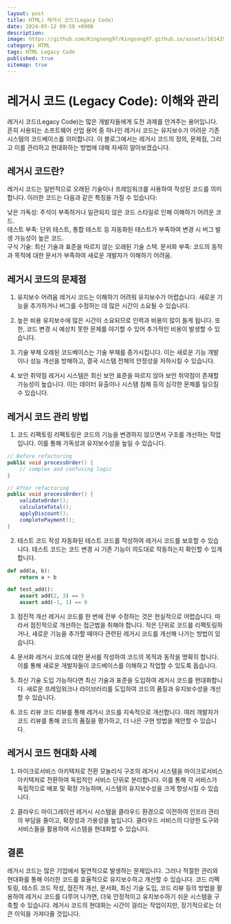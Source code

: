 ```yaml
---
layout: post
title: HTML) 레거시 코드(Legacy Code)
date: 2024-05-12 09:59 +0900
description: 
image: https://github.com/Kingsong97/Kingsong97.github.io/assets/161429740/ab4a092d-53a9-4b26-ae4b-386a064e927b
category: HTML
tags: HTML Legacy Code
published: true
sitemap: true
---
```


# 레거시 코드 (Legacy Code): 이해와 관리
레거시 코드(Legacy Code)는 많은 개발자들에게 도전 과제를 안겨주는 용어입니다. 흔히 사용되는 소프트웨어 산업 용어 중 하나인 레거시 코드는 유지보수가 어려운 기존 시스템의 코드베이스를 의미합니다. 이 블로그에서는 레거시 코드의 정의, 문제점, 그리고 이를 관리하고 현대화하는 방법에 대해 자세히 알아보겠습니다.

## 레거시 코드란?
레거시 코드는 일반적으로 오래된 기술이나 프레임워크를 사용하여 작성된 코드를 의미합니다. 이러한 코드는 다음과 같은 특징을 가질 수 있습니다:

낮은 가독성: 주석이 부족하거나 일관되지 않은 코드 스타일로 인해 이해하기 어려운 코드.<br>
테스트 부족: 단위 테스트, 통합 테스트 등 자동화된 테스트가 부족하여 변경 시 버그 발생 가능성이 높은 코드.<br>
구식 기술: 최신 기술과 표준을 따르지 않는 오래된 기술 스택.
문서화 부족: 코드의 동작과 목적에 대한 문서가 부족하여 새로운 개발자가 이해하기 어려움.<br>
## 레거시 코드의 문제점
1. 유지보수 어려움
레거시 코드는 이해하기 어려워 유지보수가 어렵습니다. 새로운 기능을 추가하거나 버그를 수정하는 데 많은 시간이 소요될 수 있습니다.

2. 높은 비용
유지보수에 많은 시간이 소요되므로 인력과 비용이 많이 들게 됩니다. 또한, 코드 변경 시 예상치 못한 문제를 야기할 수 있어 추가적인 비용이 발생할 수 있습니다.

3. 기술 부채
오래된 코드베이스는 기술 부채를 증가시킵니다. 이는 새로운 기능 개발이나 성능 개선을 방해하고, 결국 시스템 전체의 안정성을 저하시킬 수 있습니다.

4. 보안 취약점
레거시 시스템은 최신 보안 표준을 따르지 않아 보안 취약점이 존재할 가능성이 높습니다. 이는 데이터 유출이나 시스템 침해 등의 심각한 문제를 일으킬 수 있습니다.

## 레거시 코드 관리 방법
1. 코드 리팩토링
리팩토링은 코드의 기능을 변경하지 않으면서 구조를 개선하는 작업입니다. 이를 통해 가독성과 유지보수성을 높일 수 있습니다.

```java
// Before refactoring
public void processOrder() {
    // complex and confusing logic
}

// After refactoring
public void processOrder() {
    validateOrder();
    calculateTotal();
    applyDiscount();
    completePayment();
}
```
2. 테스트 코드 작성
자동화된 테스트 코드를 작성하여 레거시 코드를 보호할 수 있습니다. 테스트 코드는 코드 변경 시 기존 기능이 의도대로 작동하는지 확인할 수 있게 합니다.

```python
def add(a, b):
    return a + b

def test_add():
    assert add(2, 3) == 5
    assert add(-1, 1) == 0
```
3. 점진적 개선
레거시 코드를 한 번에 전부 수정하는 것은 현실적으로 어렵습니다. 따라서 점진적으로 개선하는 접근법을 취해야 합니다. 작은 단위로 코드를 리팩토링하거나, 새로운 기능을 추가할 때마다 관련된 레거시 코드를 개선해 나가는 방법이 있습니다.

4. 문서화
레거시 코드에 대한 문서를 작성하여 코드의 목적과 동작을 명확히 합니다. 이를 통해 새로운 개발자들이 코드베이스를 이해하고 작업할 수 있도록 돕습니다.

5. 최신 기술 도입
가능하다면 최신 기술과 표준을 도입하여 레거시 코드를 현대화합니다. 새로운 프레임워크나 라이브러리를 도입하여 코드의 품질과 유지보수성을 개선할 수 있습니다.

6. 코드 리뷰
코드 리뷰를 통해 레거시 코드를 지속적으로 개선합니다. 여러 개발자가 코드 리뷰를 통해 코드의 품질을 평가하고, 더 나은 구현 방법을 제안할 수 있습니다.

## 레거시 코드 현대화 사례
1. 마이크로서비스 아키텍처로 전환
모놀리식 구조의 레거시 시스템을 마이크로서비스 아키텍처로 전환하여 독립적인 서비스 단위로 분리합니다. 이를 통해 각 서비스가 독립적으로 배포 및 확장 가능하며, 시스템의 유지보수성을 크게 향상시킬 수 있습니다.

2. 클라우드 마이그레이션
레거시 시스템을 클라우드 환경으로 이전하여 인프라 관리의 부담을 줄이고, 확장성과 가용성을 높입니다. 클라우드 서비스의 다양한 도구와 서비스들을 활용하여 시스템을 현대화할 수 있습니다.

## 결론
레거시 코드는 많은 기업에서 필연적으로 발생하는 문제입니다. 그러나 적절한 관리와 현대화를 통해 이러한 코드를 효율적으로 유지보수하고 개선할 수 있습니다. 코드 리팩토링, 테스트 코드 작성, 점진적 개선, 문서화, 최신 기술 도입, 코드 리뷰 등의 방법을 활용하여 레거시 코드를 다루어 나가면, 더욱 안정적이고 유지보수하기 쉬운 시스템을 구축할 수 있습니다. 레거시 코드의 현대화는 시간이 걸리는 작업이지만, 장기적으로는 더 큰 이익을 가져다줄 것입니다.